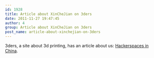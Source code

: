 ```yaml
---
id: 1928
title: Article about XinCheJian on 3ders
date: 2011-11-27 19:47:45
author: 4
group: Article about XinCheJian on 3ders
post_name: article-about-xinchejian-on-3ders
---
```


3ders, a site about 3d printing, has an article about us: [Hackerspaces in China](http://www.3ders.org/articles/20111124-hackerspaces-in-china.html).